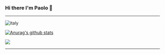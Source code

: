 ### Hi there I'm Paolo 👋
---

![italy](https://img.shields.io/badge/from-italy-blue)

[![Anurag's github stats](https://github-readme-stats-swart-psi.vercel.app/api?username=PaoloFrancesco-Marino&show_icons=true&hide=contribs,issues)](https://github.com/PaoloFrancesco-Marino/github-readme-stats)

<a href="https://github.com/PaoloFrancesco-Marino/github-readme-stats">
  <img align="center" src="https://github-readme-stats.vercel.app/api/top-langs/?username=PaoloFrancesco-Marino&layout=compact" />
</a>

<!--
[![Top Langs](https://github-readme-stats.vercel.app/api/top-langs/?username=PaoloFrancesco-Marino&layout=compact)](https://github.com/PaoloFrancesco-Marino/github-readme-stats)
-->

---

<!--
**PaoloFrancesco-Marino/PaoloFrancesco-Marino** is a ✨ _special_ ✨ repository because its `README.md` (this file) appears on your GitHub profile.

Here are some ideas to get you started:

- 🔭 I’m currently working on ...
- 🌱 I’m currently learning ...
- 👯 I’m looking to collaborate on ...
- 🤔 I’m looking for help with ...
- 💬 Ask me about ...
- 📫 How to reach me: ...
- 😄 Pronouns: ...
- ⚡ Fun fact: ...
-->
